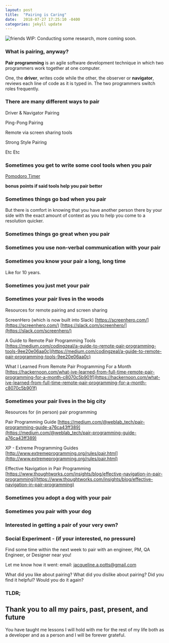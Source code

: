 ```yaml
---
layout: post
title:  "Pairing is Caring"
date:   2018-07-27 17:25:10 -0400
categories: jekyll update
---
```



![friends][pairing]
WIP: Conducting some research, more coming soon.

### What is pairing, anyway?
**Pair programming** is an agile software development technique in which two programmers work together at one computer.

One, the **driver**, writes code while the other, the observer or **navigator**, reviews each line of code as it is typed in. The two programmers switch roles frequently.

### There are many different ways to pair
Driver & Navigator Pairing

Ping-Pong Pairing

Remote via screen sharing tools

Strong Style Pairing

Etc Etc


### Sometimes you get to write some cool tools when you pair
[Pomodoro Timer](https://github.com/chazelton331/pomodoro)

**bonus points if said tools help you pair better**

### Sometimes things go bad when you pair
But there is comfort in knowing that you have another person there by your side with the exact amount of context as you to help you come to a resolution quicker.


### Sometimes things go great when you pair


### Sometimes you use non-verbal communication with your pair


### Sometimes you know your pair a long, long time
Like for 10 years.

### Sometimes you just met your pair


### Sometimes your pair lives in the woods
Resources for remote pairing and screen sharing

ScreenHero (which is now built into Slack)
[https://screenhero.com/](https://screenhero.com/)
[https://slack.com/screenhero/](https://slack.com/screenhero/)


A Guide to Remote Pair Programming Tools
[https://medium.com/codingzeal/a-guide-to-remote-pair-programming-tools-9ee20e06aa0c](https://medium.com/codingzeal/a-guide-to-remote-pair-programming-tools-9ee20e06aa0c)

What I Learned From Remote Pair Programming For a Month
[https://hackernoon.com/what-ive-learned-from-full-time-remote-pair-programming-for-a-month-c8070c5b901f](https://hackernoon.com/what-ive-learned-from-full-time-remote-pair-programming-for-a-month-c8070c5b901f)

### Sometimes your pair lives in the big city
Resources for (in person) pair programming

Pair Programming Guide
[https://medium.com/@weblab_tech/pair-programming-guide-a76ca43ff389](https://medium.com/@weblab_tech/pair-programming-guide-a76ca43ff389)

XP - Extreme Programming Guides
[http://www.extremeprogramming.org/rules/pair.html](http://www.extremeprogramming.org/rules/pair.html)

Effective Navigation in Pair Programming
[https://www.thoughtworks.com/insights/blog/effective-navigation-in-pair-programming](https://www.thoughtworks.com/insights/blog/effective-navigation-in-pair-programming)

### Sometimes you adopt a dog with your pair

### Sometimes you pair with your dog

### Interested in getting a pair of your very own?

### Social Experiment - (if your interested, no pressure)
Find some time within the next week to pair with an engineer, PM, QA Engineer, or Designer near you!


Let me know how it went:
email: [jacqueline.a.potts@gmail.com](mailto:jacqueline.a.potts@gmail.com)

What did you like about pairing?
What did you dislike about pairing?
Did you find it helpful?
Would you do it again?

### TLDR;

## Thank you to all my pairs, past, present, and future
You have taught me lessons I will hold with me for the rest of my life both as a developer and as a person and I will be forever grateful.




[pairing]: ../../../../../assets/fry-pairing.jpg
